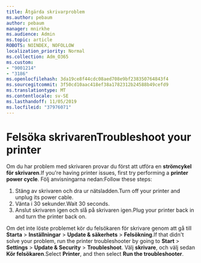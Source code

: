 ```yaml
---
title: Åtgärda skrivarproblem
ms.author: pebaum
author: pebaum
manager: mnirkhe
ms.audience: Admin
ms.topic: article
ROBOTS: NOINDEX, NOFOLLOW
localization_priority: Normal
ms.collection: Adm_O365
ms.custom:
- "9001214"
- "3186"
ms.openlocfilehash: 3da19ce8f44cdc08aed708e9bf238350764843f4
ms.sourcegitcommit: 3f50cd10aac418ef38a1782312b24588b49cefd9
ms.translationtype: MT
ms.contentlocale: sv-SE
ms.lasthandoff: 11/05/2019
ms.locfileid: "37976071"
---
```

# <a name="troubleshoot-your-printer"></a><span data-ttu-id="6c8d0-102">Felsöka skrivaren</span><span class="sxs-lookup"><span data-stu-id="6c8d0-102">Troubleshoot your printer</span></span>

<span data-ttu-id="6c8d0-103">Om du har problem med skrivaren provar du först att utföra en **strömcykel för skrivaren**.</span><span class="sxs-lookup"><span data-stu-id="6c8d0-103">If you're having printer issues, first try performing a **printer power cycle**.</span></span> <span data-ttu-id="6c8d0-104">Följ anvisningarna nedan:</span><span class="sxs-lookup"><span data-stu-id="6c8d0-104">Follow these steps:</span></span>

1. <span data-ttu-id="6c8d0-105">Stäng av skrivaren och dra ur nätsladden.</span><span class="sxs-lookup"><span data-stu-id="6c8d0-105">Turn off your printer and unplug its power cable.</span></span>
2. <span data-ttu-id="6c8d0-106">Vänta i 30 sekunder.</span><span class="sxs-lookup"><span data-stu-id="6c8d0-106">Wait 30 seconds.</span></span>
3. <span data-ttu-id="6c8d0-107">Anslut skrivaren igen och slå på skrivaren igen.</span><span class="sxs-lookup"><span data-stu-id="6c8d0-107">Plug your printer back in and turn the printer back on.</span></span>

<span data-ttu-id="6c8d0-108">Om det inte löste problemet kör du felsökaren för skrivare genom att gå till **Starta** > **Inställningar** > **Update & säkerhets** > **Felsökning**.</span><span class="sxs-lookup"><span data-stu-id="6c8d0-108">If that didn't solve your problem, run the printer troubleshooter by going to **Start** > **Settings** > **Update & Security** > **Troubleshoot**.</span></span> <span data-ttu-id="6c8d0-109">Välj **skrivare**, och välj sedan **Kör felsökaren**.</span><span class="sxs-lookup"><span data-stu-id="6c8d0-109">Select **Printer**, and then select **Run the troubleshooter**.</span></span>